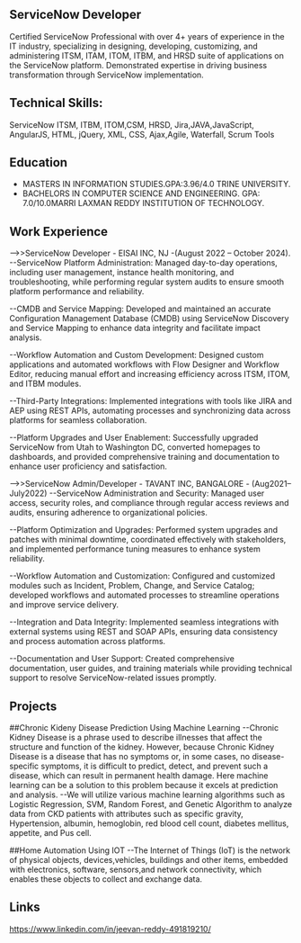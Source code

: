 ## ServiceNow Developer
Certified ServiceNow Professional with over 4+ years of experience in the IT industry, specializing in designing, developing, customizing, and administering ITSM, ITAM, ITOM, ITBM, and HRSD suite of applications on the ServiceNow platform. Demonstrated expertise in driving business transformation through ServiceNow implementation.

## Technical Skills: 
ServiceNow ITSM, ITBM, ITOM,CSM, HRSD, Jira,JAVA,JavaScript, AngularJS, HTML, jQuery, XML, CSS, Ajax,Agile, Waterfall, Scrum Tools 

## Education
- MASTERS IN INFORMATION STUDIES.GPA:3.96/4.0 TRINE UNIVERSITY.
- BACHELORS IN COMPUTER SCIENCE AND ENGINEERING. GPA: 7.0/10.0MARRI LAXMAN REDDY INSTITUTION OF TECHNOLOGY. 

## Work Experience
-->>ServiceNow Developer - EISAI INC, NJ -(August 2022 – October 2024). 
--ServiceNow Platform Administration: Managed day-to-day operations, including user management, instance health monitoring, and troubleshooting, while performing regular system audits to ensure smooth platform performance and reliability.

--CMDB and Service Mapping: Developed and maintained an accurate Configuration Management Database (CMDB) using ServiceNow Discovery and Service Mapping to enhance data integrity and facilitate impact analysis.

--Workflow Automation and Custom Development: Designed custom applications and automated workflows with Flow Designer and Workflow Editor, reducing manual effort and increasing efficiency across ITSM, ITOM, and ITBM modules.

--Third-Party Integrations: Implemented integrations with tools like JIRA and AEP using REST APIs, automating processes and synchronizing data across platforms for seamless collaboration.

--Platform Upgrades and User Enablement: Successfully upgraded ServiceNow from Utah to Washington DC, converted homepages to dashboards, and provided comprehensive training and documentation to enhance user proficiency and satisfaction.

-->>ServiceNow Admin/Developer - TAVANT INC, BANGALORE - (Aug2021–July2022) 
--ServiceNow Administration and Security: Managed user access, security roles, and compliance through regular access reviews and audits, ensuring adherence to organizational policies.

--Platform Optimization and Upgrades: Performed system upgrades and patches with minimal downtime, coordinated effectively with stakeholders, and implemented performance tuning measures to enhance system reliability.

--Workflow Automation and Customization: Configured and customized modules such as Incident, Problem, Change, and Service Catalog; developed workflows and automated processes to streamline operations and improve service delivery.

--Integration and Data Integrity: Implemented seamless integrations with external systems using REST and SOAP APIs, ensuring data consistency and process automation across platforms.

--Documentation and User Support: Created comprehensive documentation, user guides, and training materials while providing technical support to resolve ServiceNow-related issues promptly.

## Projects

##Chronic Kideny Disease Prediction Using Machine Learning
--Chronic Kidney Disease is a phrase used to describe illnesses that affect the structure and function of the kidney. However, because Chronic Kidney Disease is a disease that has no symptoms or, in some cases, no disease-specific symptoms, it is difficult to predict, detect, and prevent such a disease, which can result in permanent health damage. Here machine learning can be a solution to this problem because it excels at prediction and analysis.
--We will utilize various machine learning algorithms such as Logistic Regression, SVM, Random Forest, and Genetic Algorithm to analyze data from CKD patients with attributes such as specific gravity, Hypertension, albumin, hemoglobin, red blood cell count, diabetes mellitus, appetite, and Pus cell.

##Home Automation Using IOT
--The Internet of Things (IoT) is the network of physical objects, devices,vehicles, buildings and other items, embedded with electronics, software, sensors,and network connectivity, which enables these objects to collect and exchange data.

## Links
https://www.linkedin.com/in/jeevan-reddy-491819210/
